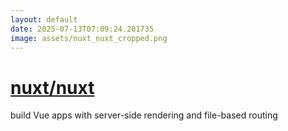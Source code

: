 ```yaml
---
layout: default
date: 2025-07-13T07:09:24.201735
image: assets/nuxt_nuxt_cropped.png
---
```


# [nuxt/nuxt](https://github.com/nuxt/nuxt)

build Vue apps with server-side rendering and file-based routing
